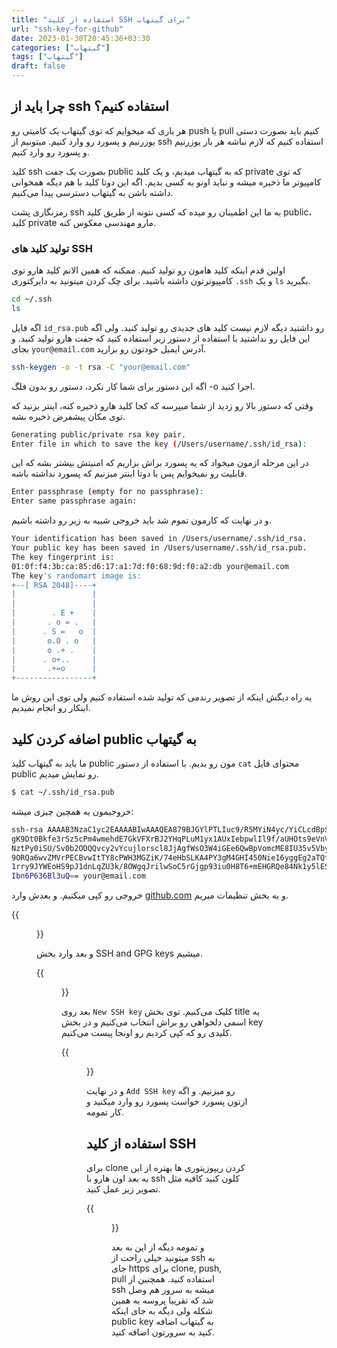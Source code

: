 ```yaml
---
title: "استفاده از کلید SSH برای گیتهاب"
url: "ssh-key-for-github"
date: 2023-01-30T20:45:36+03:30
categories: ["گیتهاب"]
tags: ["گیتهاب"]
draft: false
---
```

## چرا باید از ssh استفاده کنیم؟

هر باری که میخوایم که توی گیتهاب یک کامیتی رو push یا pull کنیم باید بصورت دستی یوزرنیم و پسورد رو وارد کنیم. میتونیم از ssh استفاده کنیم که لازم نباشه هر بار یوزرنیم و پسورد رو وارد کنیم.

کلید ssh بصورت یک جفت public که به گیتهاب میدیم، و یک کلید private که توی کامپیوتر ما ذخیره میشه و نباید اونو به کسی بدیم. اگه این دوتا کلید با هم دیگه همخوانی داشته باشن به گیتهاب دسترسی پیدا می‌کنیم.

رمزنگاری پشت ssh به ما این اطمینان رو میده که کسی نتونه از طریق کلید public، کلید private مارو مهندسی معکوس کنه.

### تولید کلید های SSH

اولین قدم اینکه کلید هامون رو تولید کنیم. ممکنه که همین الانم کلید هارو توی کامپیوترتون داشته باشید. برای چک کردن میتونید به دایرکتوری `.ssh` و یک `ls` بگیرید.

```bash
cd ~/.ssh
ls
```

اگه فایل `id_rsa.pub` رو داشتید دیگه لازم نیست کلید های جدیدی رو تولید کنید. ولی اگه این فایل رو نداشتید با استفاده از دستور زیر استفاده کنید که جفت هارو تولید کنید. و بجای `your@email.com` آدرس ایمیل خودتون رو بزارید.

```bash
ssh-keygen -o -t rsa -C "your@email.com"
```

اگه این دستور برای شما کار نکرد، دستور رو بدون فلگ -o اجرا کنید.


وقتی که دستور بالا رو زدید از شما میپرسه که کجا کلید هارو ذخیره کنه، اینتر بزنید که توی مکان پیشفرض ذخیره بشه.

```bash
Generating public/private rsa key pair.
Enter file in which to save the key (/Users/username/.ssh/id_rsa):
```

در این مرحله ازمون میخواد که یه پسورد براش بزاریم که امنیتش بیشتر بشه که این قابلیت رو نمیخوایم پس با دوتا اینتر میزنیم که پسورد نداشته باشه.

```bash
Enter passphrase (empty for no passphrase):
Enter same passphrase again:
```

و در نهایت که کارمون تموم شد باید خروجی شبیه به زیر رو داشته باشیم.

```bash
Your identification has been saved in /Users/username/.ssh/id_rsa.
Your public key has been saved in /Users/username/.ssh/id_rsa.pub.
The key fingerprint is:
01:0f:f4:3b:ca:85:d6:17:a1:7d:f0:68:9d:f0:a2:db your@email.com
The key's randomart image is:
+--[ RSA 2048]----+
|                 |
|                 |
|        . E +    |
|       . o = .   |
|      . S =   o  |
|       o.O . o   |
|       o .+ .    |
|      . o+..     |
|       .+=o      |
+-----------------+
```

یه راه دیگش اینکه از تصویر رندمی که تولید شده استفاده کنیم ولی توی این روش ما اینکار رو انجام نمیدیم.

## اضافه کردن کلید public به گیتهاب

ما باید به گیتهاب کلید public مون رو بدیم. با استفاده از دستور `cat` محتوای فایل public رو نمایش میدیم.

```bash
$ cat ~/.ssh/id_rsa.pub
```

خروجیمون یه همچین چیزی میشه:

```bash
ssh-rsa AAAAB3NzaC1yc2EAAAABIwAAAQEA879BJGYlPTLIuc9/R5MYiN4yc/YiCLcdBpSdz
gK9Dt0Bkfe3rSz5cPm4wmehdE7GkVFXrBJ2YHqPLuM1yx1AUxIebpwlIl9f/aUHOts9eVnVh4
NztPy0iSU/Sv0b2ODQQvcy2vYcujlorscl8JjAgfWsO3W4iGEe6QwBpVomcME8IU35v5VbylM
9ORQa6wvZMVrPECBvwItTY8cPWH3MGZiK/74eHbSLKA4PY3gM4GHI450Nie16yggEg2aTQfWA
1rry9JYWEoHS9pJ1dnLqZU3k/8OWgqJrilwSoC5rGjgp93iu0H8T6+mEHGRQe84Nk1y5lESSW
Ibn6P636Bl3uQ== your@email.com
```

خروجی رو کپی میکنیم. و بعدش وارد [github.com](http://github.com) و به بخش تنظیمات میریم.

{{<figure src="images/gh-setting.png" alt="github settings">}}

و بعد وارد بخش SSH and GPG keys میشیم.

{{<figure src="images/gh-ssh-gpg-keys.png" alt="github ssh keys settings">}}

بعد روی `New SSH key` کلیک می‌کنیم. توی بخش title یه اسمی دلخواهی رو براش انتخاب می‌کنیم و در بخش key کلیدی رو که کپی کردیم رو اونجا پیست می‌کنیم.

{{<figure src="images/gh-new-ssh-key.png" alt="adding new ssh key to github">}}

و در نهایت `Add SSH key` رو میزنیم. و اگه ازتون پسورد خواست پسورد رو وارد میکنید و کار تمومه.

## استفاده از کلید SSH

برای clone کردن ریپوزیتوری ها بهتره از این به بعد اون هارو با ssh کلون کنید کافیه مثل تصویر زیر عمل کنید.

{{<figure src="images/gh-ssh-clone.png" alt="clone github repo with ssh">}}

و تمومه دیگه از این به بعد میتونید خیلی راحت از ssh به جای https برای clone, push, pull استفاده کنید. همچنین از ssh میشه به سرور هم وصل شد که تقریبا پروسه به همین شکله ولی دیگه به جای اینکه public key به گیتهاب اضافه کنید به سرورتون اضافه کنید.
